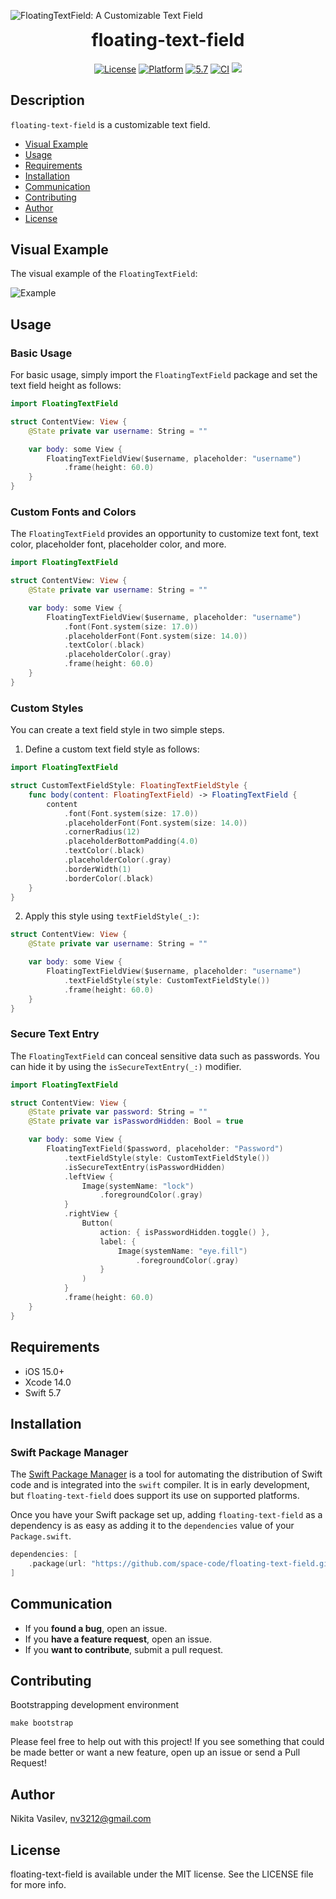 ![FloatingTextField: A Customizable Text Field](https://raw.githubusercontent.com/space-code/space-code/dev/Resources/floating-text-field.png)

<h1 align="center" style="margin-top: 0px;">floating-text-field</h1>

<p align="center">
<a href="https://github.com/space-code/floating-text-field/blob/main/LICENSE"><img alt="License" src="https://img.shields.io/github/license/space-code/floating-text-field?style=flat"></a> 
<a href="https://developer.apple.com/"><img alt="Platform" src="https://img.shields.io/badge/platform-ios-%23989898"/></a> 
<a href="https://developer.apple.com/swift"><img alt="5.7" src="https://img.shields.io/badge/language-Swift5.7-orange.svg"/></a>
<a href="https://github.com/space-code/floating-text-field"><img alt="CI" src="https://github.com/space-code/floating-text-field/actions/workflows/ci.yml/badge.svg?branch=main"></a>
<a href="https://github.com/apple/swift-package-manager" alt="floating-text-field on Swift Package Manager" title="floating-text-field on Swift Package Manager"><img src="https://img.shields.io/badge/Swift%20Package%20Manager-compatible-brightgreen.svg" /></a>
</p>

## Description
`floating-text-field` is a customizable text field.

- [Visual Example](#visual-example)
- [Usage](#usage)
- [Requirements](#requirements)
- [Installation](#installation)
- [Communication](#communication)
- [Contributing](#contributing)
- [Author](#author)
- [License](#license)

## Visual Example

The visual example of the `FloatingTextField`:

![Example](Resources/examples/example.gif)

## Usage

### Basic Usage

For basic usage, simply import the `FloatingTextField` package and set the text field height as follows:

```swift
import FloatingTextField

struct ContentView: View {
    @State private var username: String = ""

    var body: some View {
        FloatingTextFieldView($username, placeholder: "username")
            .frame(height: 60.0)
    }
}
```

### Custom Fonts and Colors

The `FloatingTextField` provides an opportunity to customize text font, text color, placeholder font, placeholder color, and more.

```swift
import FloatingTextField

struct ContentView: View {
    @State private var username: String = ""

    var body: some View {
        FloatingTextFieldView($username, placeholder: "username")
            .font(Font.system(size: 17.0))
            .placeholderFont(Font.system(size: 14.0))
            .textColor(.black)
            .placeholderColor(.gray)
            .frame(height: 60.0)
    }
}
```

### Custom Styles

You can create a text field style in two simple steps.

1. Define a custom text field style as follows:

```swift
import FloatingTextField

struct CustomTextFieldStyle: FloatingTextFieldStyle {
    func body(content: FloatingTextField) -> FloatingTextField {
        content
            .font(Font.system(size: 17.0))
            .placeholderFont(Font.system(size: 14.0))
            .cornerRadius(12)
            .placeholderBottomPadding(4.0)
            .textColor(.black)
            .placeholderColor(.gray)
            .borderWidth(1)
            .borderColor(.black)
    }
}
```

2. Apply this style using `textFieldStyle(_:)`:

```swift
struct ContentView: View {
    @State private var username: String = ""

    var body: some View {
        FloatingTextFieldView($username, placeholder: "username")
            .textFieldStyle(style: CustomTextFieldStyle())
            .frame(height: 60.0)
    }
}
```

### Secure Text Entry

The `FloatingTextField` can conceal sensitive data such as passwords. You can hide it by using the `isSecureTextEntry(_:)` modifier.

```swift
import FloatingTextField

struct ContentView: View {
    @State private var password: String = ""
    @State private var isPasswordHidden: Bool = true

    var body: some View {
        FloatingTextField($password, placeholder: "Password")
            .textFieldStyle(style: CustomTextFieldStyle())
            .isSecureTextEntry(isPasswordHidden)
            .leftView {
                Image(systemName: "lock")
                    .foregroundColor(.gray)
            }
            .rightView {
                Button(
                    action: { isPasswordHidden.toggle() },
                    label: {
                        Image(systemName: "eye.fill")
                            .foregroundColor(.gray)
                    }
                )
            }
            .frame(height: 60.0)
    }
}
```

## Requirements

- iOS 15.0+
- Xcode 14.0
- Swift 5.7

## Installation
### Swift Package Manager

The [Swift Package Manager](https://swift.org/package-manager/) is a tool for automating the distribution of Swift code and is integrated into the `swift` compiler. It is in early development, but `floating-text-field` does support its use on supported platforms.

Once you have your Swift package set up, adding `floating-text-field` as a dependency is as easy as adding it to the `dependencies` value of your `Package.swift`.

```swift
dependencies: [
    .package(url: "https://github.com/space-code/floating-text-field.git", .upToNextMajor(from: "1.0.0"))
]
```

## Communication
- If you **found a bug**, open an issue.
- If you **have a feature request**, open an issue.
- If you **want to contribute**, submit a pull request.

## Contributing
Bootstrapping development environment

```
make bootstrap
```

Please feel free to help out with this project! If you see something that could be made better or want a new feature, open up an issue or send a Pull Request!

## Author
Nikita Vasilev, nv3212@gmail.com

## License
floating-text-field is available under the MIT license. See the LICENSE file for more info.